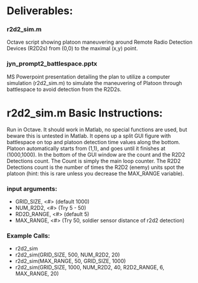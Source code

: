 # Deliverables:

### r2d2_sim.m
Octave script showing platoon maneuvering around Remote Radio Detection Devices (R2D2s) from (0,0) to the maximal (x,y) point.

### jyn_prompt2_battlespace.pptx
MS Powerpoint presentation detailing the plan to utilize a computer simulation (r2d2_sim.m) to simulate the maneuvering of Platoon through battlespace to avoid detection from the R2D2s.

# r2d2_sim.m Basic Instructions:

   Run in Octave.  It should work in Matlab, no special functions are used, but beware this is untested in Matlab. 
   It opens up a split GUI figure with battlespace on top and platoon detection time values along the bottom.
   Platoon automatically starts from (1,1), and goes until it finishes at (1000,1000).
   In the bottom of the GUI window are the count and the R2D2 Detections count.
   The Count is simply the main loop counter.  The R2D2 Detections count is the
   number of times the R2D2 (enemy) units spot the platoon (hint: this is rare unless you decrease the MAX_RANGE variable).

### input arguments:
   - GRID_SIZE, <#> (default 1000)
   - NUM_R2D2, <#>  (Try 5 - 50)
   - RD2D_RANGE, <#> (default 5)
   - MAX_RANGE, <#>  (Try 50, soldier sensor distance of r2d2 detection)
   
### Example Calls:
   - r2d2_sim
   - r2d2_sim(GRID_SIZE, 500, NUM_R2D2, 20)
   - r2d2_sim(MAX_RANGE, 50, GRID_SIZE, 1000)
   - r2d2_sim(GRID_SIZE, 1000, NUM_R2D2, 40, R2D2_RANGE, 6, MAX_RANGE, 20)
